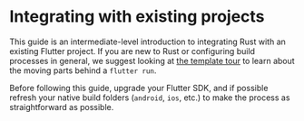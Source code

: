 # Integrating with existing projects

This guide is an intermediate-level introduction to integrating Rust with
an existing Flutter project. If you are new to Rust or configuring
build processes in general, we suggest looking at [the template tour](tour.md)
to learn about the moving parts behind a `flutter run`.

Before following this guide, upgrade your Flutter SDK, and if possible
refresh your native build folders (`android`, `ios`, etc.) to make the process
as straightforward as possible.